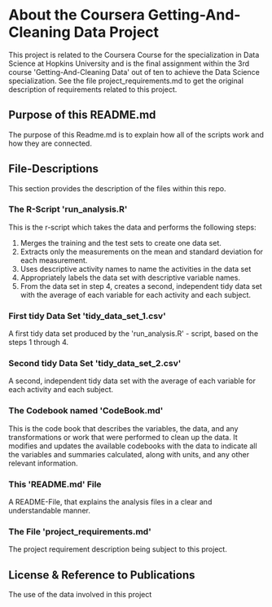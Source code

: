 # About the Coursera Getting-And-Cleaning Data Project
This project is related to the Coursera Course for the specialization in Data Science at Hopkins University and is the final assignment within the 3rd course 'Getting-And-Cleaning Data' out of ten to achieve the Data Science specialization. See the file project_requirements.md to get the original description of requirements related to this project.

## Purpose of this README.md
The purpose of this Readme.md is to explain how all of the scripts work and how they are connected.

## File-Descriptions
This section provides the description of the files within this repo.

### The R-Script 'run_analysis.R'
This is the r-script which takes the data and performs the following steps:

1.  Merges the training and the test sets to create one data set.
1.  Extracts only the measurements on the mean and standard deviation for each measurement.
1.  Uses descriptive activity names to name the activities in the data set
1.  Appropriately labels the data set with descriptive variable names.
1.  From the data set in step 4, creates a second, independent tidy data set with the average of each variable for each activity and each subject.

### First tidy Data Set 'tidy_data_set_1.csv'
A first tidy data set produced by the 'run_analysis.R' - script, based on the steps 1 through 4.

### Second tidy Data Set 'tidy_data_set_2.csv'
A second, independent tidy data set with the average of each variable for each activity and each subject.

### The Codebook named 'CodeBook.md'
This is the code book that describes the variables, the data, and any transformations or work that were performed to clean up the data. It modifies and updates the available codebooks with the data to indicate all the variables and summaries calculated, along with units, and any other relevant information.

### This 'README.md' File
A README-File, that explains the analysis files in a clear and understandable manner.

### The File 'project_requirements.md'
The project requirement description being subject to this project.

## License & Reference to Publications
The use of the data involved in this project 
